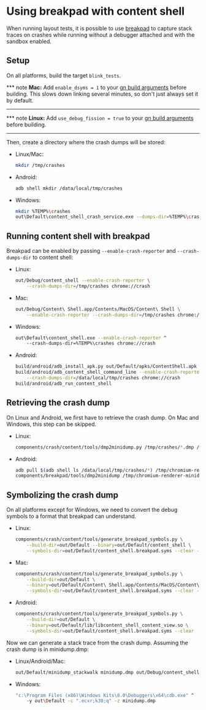 # Using breakpad with content shell

When running layout tests, it is possible to use
[breakpad](../../breakpad/breakpad/) to capture stack traces on crashes while
running without a debugger attached and with the sandbox enabled.

## Setup

On all platforms, build the target `blink_tests`.

*** note
**Mac:** Add `enable_dsyms = 1` to your
[gn build arguments](../../tools/gn/docs/quick_start.md) before building. This
slows down linking several minutes, so don't just always set it by default.
***

*** note
**Linux:** Add `use_debug_fission = true` to your
[gn build arguments](../../tools/gn/docs/quick_start.md) before building.
***

Then, create a directory where the crash dumps will be stored:

* Linux/Mac:
  ```bash
  mkdir /tmp/crashes
  ```
* Android:
  ```bash
  adb shell mkdir /data/local/tmp/crashes
  ```
* Windows:
  ```bash
  mkdir %TEMP%\crashes
  out\Default\content_shell_crash_service.exe --dumps-dir=%TEMP%\crashes
  ```

## Running content shell with breakpad

Breakpad can be enabled by passing `--enable-crash-reporter` and
`--crash-dumps-dir` to content shell:

* Linux:
  ```bash
  out/Debug/content_shell --enable-crash-reporter \
      --crash-dumps-dir=/tmp/crashes chrome://crash
  ```
* Mac:
  ```bash
  out/Debug/Content\ Shell.app/Contents/MacOS/Content\ Shell \
      --enable-crash-reporter --crash-dumps-dir=/tmp/crashes chrome://crash
  ```
* Windows:
  ```bash
  out\Default\content_shell.exe --enable-crash-reporter ^
      --crash-dumps-dir=%TEMP%\crashes chrome://crash
  ```
* Android:
  ```bash
  build/android/adb_install_apk.py out/Default/apks/ContentShell.apk
  build/android/adb_content_shell_command_line --enable-crash-reporter \
      --crash-dumps-dir=/data/local/tmp/crashes chrome://crash
  build/android/adb_run_content_shell
  ```

## Retrieving the crash dump

On Linux and Android, we first have to retrieve the crash dump. On Mac and
Windows, this step can be skipped.

* Linux:
  ```bash
  components/crash/content/tools/dmp2minidump.py /tmp/crashes/*.dmp /tmp/minidump
  ```
* Android:
  ```bash
  adb pull $(adb shell ls /data/local/tmp/crashes/*) /tmp/chromium-renderer-minidump.dmp
  components/breakpad/tools/dmp2minidump /tmp/chromium-renderer-minidump.dmp /tmp/minidump
  ```

## Symbolizing the crash dump

On all platforms except for Windows, we need to convert the debug symbols to a
format that breakpad can understand.

* Linux:
  ```bash
  components/crash/content/tools/generate_breakpad_symbols.py \
      --build-dir=out/Default --binary=out/Default/content_shell \
      --symbols-dir=out/Default/content_shell.breakpad.syms --clear --jobs=16
  ```
* Mac:
  ```bash
  components/crash/content/tools/generate_breakpad_symbols.py \
      --build-dir=out/Default \
      --binary=out/Default/Content\ Shell.app/Contents/MacOS/Content\ Shell \
      --symbols-dir=out/Default/content_shell.breakpad.syms --clear --jobs=16
  ```
* Android:
  ```bash
  components/crash/content/tools/generate_breakpad_symbols.py \
      --build-dir=out/Default \
      --binary=out/Default/lib/libcontent_shell_content_view.so \
      --symbols-dir=out/Default/content_shell.breakpad.syms --clear
  ```

Now we can generate a stack trace from the crash dump. Assuming the crash dump
is in minidump.dmp:

* Linux/Android/Mac:
  ```bash
  out/Default/minidump_stackwalk minidump.dmp out/Debug/content_shell.breakpad.syms
  ```
* Windows:
  ```bash
  "c:\Program Files (x86)\Windows Kits\8.0\Debuggers\x64\cdb.exe" ^
      -y out\Default -c ".ecxr;k30;q" -z minidump.dmp
  ```
